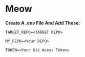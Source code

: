 # Meow
**Create A .env File And Add These:**

```TARGET_REPO=<TARGET REPO>```

```MY_REPO=<Your REPO>```

```TOKEN=<Your Git Acess Token>```
